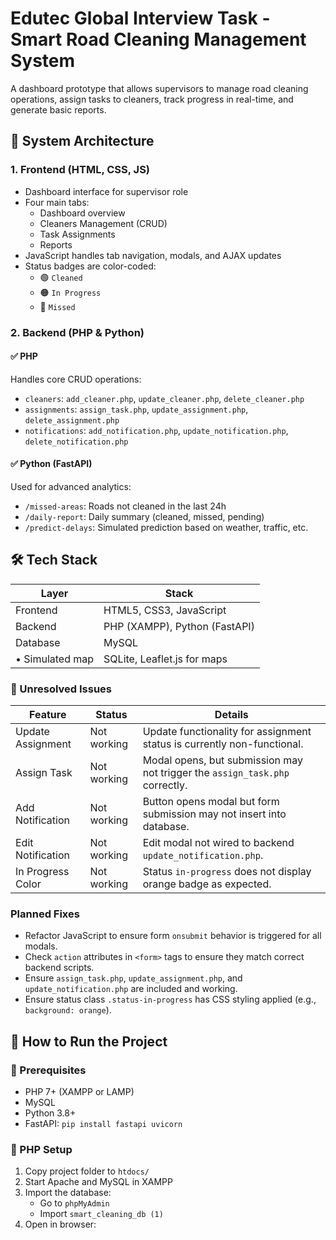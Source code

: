 # Edutec Global Interview Task - Smart Road Cleaning Management System

A dashboard prototype that allows supervisors to manage road cleaning operations, assign tasks to cleaners, track progress in real-time, and generate basic reports.

## 📐 System Architecture

### 1. Frontend (HTML, CSS, JS)
- Dashboard interface for supervisor role
- Four main tabs:
  - Dashboard overview
  - Cleaners Management (CRUD)
  - Task Assignments
  - Reports
- JavaScript handles tab navigation, modals, and AJAX updates
- Status badges are color-coded:
  - 🟢 `Cleaned`
  - 🟠 `In Progress`
  - 🔴 `Missed`

### 2. Backend (PHP & Python)
#### ✅ PHP
Handles core CRUD operations:
- `cleaners`: `add_cleaner.php`, `update_cleaner.php`, `delete_cleaner.php`
- `assignments`: `assign_task.php`, `update_assignment.php`, `delete_assignment.php`
- `notifications`: `add_notification.php`, `update_notification.php`, `delete_notification.php`

#### ✅ Python (FastAPI)
Used for advanced analytics:
- `/missed-areas`: Roads not cleaned in the last 24h
- `/daily-report`: Daily summary (cleaned, missed, pending)
- `/predict-delays`: Simulated prediction based on weather, traffic, etc.

## 🛠️ Tech Stack

| Layer              | Stack                        |
|--------------------|------------------------------|
| Frontend           | HTML5, CSS3, JavaScript      |
| Backend            | PHP (XAMPP), Python (FastAPI)|
| Database           | MySQL                        |
| •	Simulated map    | SQLite, Leaflet.js for maps  |


### 🔧 Unresolved Issues

| Feature                | Status    | Details                                                                 |
|------------------------|-----------|-------------------------------------------------------------------------|
| Update Assignment      | Not working | Update functionality for assignment status is currently non-functional. |
| Assign Task            | Not working | Modal opens, but submission may not trigger the `assign_task.php` correctly. |
| Add Notification       | Not working | Button opens modal but form submission may not insert into database.   |
| Edit Notification      | Not working | Edit modal not wired to backend `update_notification.php`.             |
| In Progress Color      | Not working | Status `in-progress` does not display orange badge as expected.        |

### Planned Fixes

- Refactor JavaScript to ensure form `onsubmit` behavior is triggered for all modals.
- Check `action` attributes in `<form>` tags to ensure they match correct backend scripts.
- Ensure `assign_task.php`, `update_assignment.php`, and `update_notification.php` are included and working.
- Ensure status class `.status-in-progress` has CSS styling applied (e.g., `background: orange`).

## 🧪 How to Run the Project

### 🔹 Prerequisites
- PHP 7+ (XAMPP or LAMP)
- MySQL
- Python 3.8+
- FastAPI: `pip install fastapi uvicorn`

### 🔹 PHP Setup
1. Copy project folder to `htdocs/`
2. Start Apache and MySQL in XAMPP
3. Import the database:
   - Go to `phpMyAdmin`
   - Import `smart_cleaning_db (1)`
4. Open in browser:
